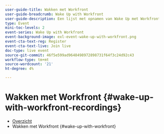 ```yaml
---
user-guide-title: Wakken met Workfront
user-guide-breadcrumb: Wake Up with Workfront
user-guide-description: Een lijst met opnamen van Wake Up met Workfront
type: Event
mini-toc-levels: 2
event-series: Wake Up with Workfront
event-background-image: exl-event-wake-up-with-workfront.png
event-cta-text-reg: Register
event-cta-text-live: Join live
doc-type: live event
source-git-commit: 46f5e599ad9648498972898731f64f3c24d92c43
workflow-type: tm+mt
source-wordcount: '21'
ht-degree: 4%

---
```



# Wakken met Workfront {#wake-up-with-workfront-recordings}

+ [Overzicht](overview.md)
+ Wakken met Workfront {#wake-up-with-workfront}
